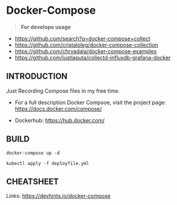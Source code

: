 # Docker-Compose
> **For develope usage**

* https://github.com/search?q=docker-compose+collect
* https://github.com/cristaloleg/docker-compose-collection
* https://github.com/chrvadala/docker-compose-examples
* https://github.com/justlaputa/collectd-influxdb-grafana-docker

INTRODUCTION
------------
Just Recording Compose files in my free time.

 * For a full description Docker Compsoe, visit the project page: https://docs.docker.com/compose/

 * Dockerhub: https://hub.docker.com/

BUILD
-----
`docker-compose up -d`

`kubectl apply -f deployfile.yml`

CHEATSHEET
----------
Links: <https://devhints.io/docker-compose>